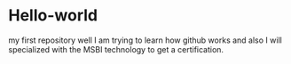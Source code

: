 # Hello-world
my first repository
well I am trying to learn how github works and also I will specialized with the MSBI technology to get a certification.
